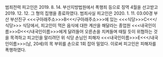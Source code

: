 범죄전력
피고인은 2019. 8. 14. 부산지방법원에서 폭행죄 등으로 징역 4월을 선고받고 2019. 12. 12. 그 형의 집행을 종료하였다.
범죄사실
피고인은 2020. 1. 11. 03:00경 부산 부산진구 <<<구아래주소>>>B<<</구아래주소>>>에 있는 <<<식당>>>C<<</식당>>> 식당에서, 피고인이 먹은 음식에 대한 계산을 해달라는 종업원 <<<내국인이름>>>D<<</내국인이름>>>에게 달려들어 오른손을 치켜들며 때릴 듯이 위협하는 것을 목격하고 피고인을 말리려던 위 식당 손님인 피해자 <<<내국인이름>>>E<<</내국인이름>>>(남, 20세)의 목 부위를 손으로 1회 잡아 밀었다.
이로써 피고인은 피해자를 폭행하였다.